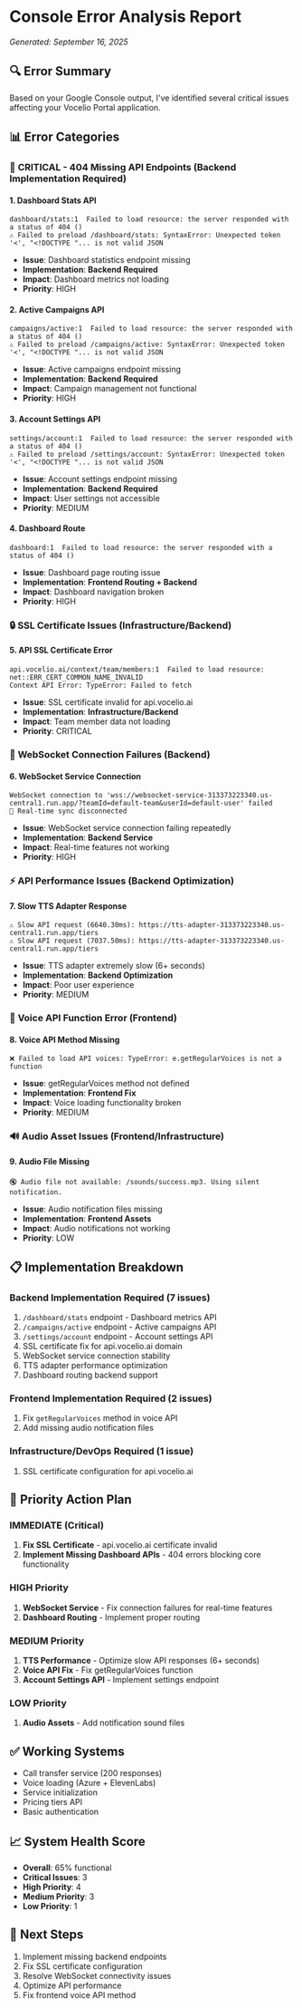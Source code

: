 # Console Error Analysis Report
*Generated: September 16, 2025*

## 🔍 Error Summary
Based on your Google Console output, I've identified several critical issues affecting your Vocelio Portal application.

## 📊 Error Categories

### 🚨 **CRITICAL - 404 Missing API Endpoints (Backend Implementation Required)**

#### **1. Dashboard Stats API**
```
dashboard/stats:1  Failed to load resource: the server responded with a status of 404 ()
⚠️ Failed to preload /dashboard/stats: SyntaxError: Unexpected token '<', "<!DOCTYPE "... is not valid JSON
```
- **Issue**: Dashboard statistics endpoint missing
- **Implementation**: **Backend Required**
- **Impact**: Dashboard metrics not loading
- **Priority**: HIGH

#### **2. Active Campaigns API**
```
campaigns/active:1  Failed to load resource: the server responded with a status of 404 ()
⚠️ Failed to preload /campaigns/active: SyntaxError: Unexpected token '<', "<!DOCTYPE "... is not valid JSON
```
- **Issue**: Active campaigns endpoint missing
- **Implementation**: **Backend Required**
- **Impact**: Campaign management not functional
- **Priority**: HIGH

#### **3. Account Settings API**
```
settings/account:1  Failed to load resource: the server responded with a status of 404 ()
⚠️ Failed to preload /settings/account: SyntaxError: Unexpected token '<', "<!DOCTYPE "... is not valid JSON
```
- **Issue**: Account settings endpoint missing
- **Implementation**: **Backend Required**
- **Impact**: User settings not accessible
- **Priority**: MEDIUM

#### **4. Dashboard Route**
```
dashboard:1  Failed to load resource: the server responded with a status of 404 ()
```
- **Issue**: Dashboard page routing issue
- **Implementation**: **Frontend Routing + Backend**
- **Impact**: Dashboard navigation broken
- **Priority**: HIGH

### 🔒 **SSL Certificate Issues (Infrastructure/Backend)**

#### **5. API SSL Certificate Error**
```
api.vocelio.ai/context/team/members:1  Failed to load resource: net::ERR_CERT_COMMON_NAME_INVALID
Context API Error: TypeError: Failed to fetch
```
- **Issue**: SSL certificate invalid for api.vocelio.ai
- **Implementation**: **Infrastructure/Backend**
- **Impact**: Team member data not loading
- **Priority**: CRITICAL

### 🔌 **WebSocket Connection Failures (Backend)**

#### **6. WebSocket Service Connection**
```
WebSocket connection to 'wss://websocket-service-313373223340.us-central1.run.app/?teamId=default-team&userId=default-user' failed
🔌 Real-time sync disconnected
```
- **Issue**: WebSocket service connection failing repeatedly
- **Implementation**: **Backend Service**
- **Impact**: Real-time features not working
- **Priority**: HIGH

### ⚡ **API Performance Issues (Backend Optimization)**

#### **7. Slow TTS Adapter Response**
```
⚠️ Slow API request (6640.30ms): https://tts-adapter-313373223340.us-central1.run.app/tiers
⚠️ Slow API request (7037.50ms): https://tts-adapter-313373223340.us-central1.run.app/tiers
```
- **Issue**: TTS adapter extremely slow (6+ seconds)
- **Implementation**: **Backend Optimization**
- **Impact**: Poor user experience
- **Priority**: MEDIUM

### 🎤 **Voice API Function Error (Frontend)**

#### **8. Voice API Method Missing**
```
❌ Failed to load API voices: TypeError: e.getRegularVoices is not a function
```
- **Issue**: getRegularVoices method not defined
- **Implementation**: **Frontend Fix**
- **Impact**: Voice loading functionality broken
- **Priority**: MEDIUM

### 🔊 **Audio Asset Issues (Frontend/Infrastructure)**

#### **9. Audio File Missing**
```
🔇 Audio file not available: /sounds/success.mp3. Using silent notification.
```
- **Issue**: Audio notification files missing
- **Implementation**: **Frontend Assets**
- **Impact**: Audio notifications not working
- **Priority**: LOW

## 📋 Implementation Breakdown

### **Backend Implementation Required (7 issues)**
1. `/dashboard/stats` endpoint - Dashboard metrics API
2. `/campaigns/active` endpoint - Active campaigns API  
3. `/settings/account` endpoint - Account settings API
4. SSL certificate fix for api.vocelio.ai domain
5. WebSocket service connection stability
6. TTS adapter performance optimization
7. Dashboard routing backend support

### **Frontend Implementation Required (2 issues)**
1. Fix `getRegularVoices` method in voice API
2. Add missing audio notification files

### **Infrastructure/DevOps Required (1 issue)**
1. SSL certificate configuration for api.vocelio.ai

## 🎯 Priority Action Plan

### **IMMEDIATE (Critical)**
1. **Fix SSL Certificate** - api.vocelio.ai certificate invalid
2. **Implement Missing Dashboard APIs** - 404 errors blocking core functionality

### **HIGH Priority**
1. **WebSocket Service** - Fix connection failures for real-time features
2. **Dashboard Routing** - Implement proper routing

### **MEDIUM Priority**
1. **TTS Performance** - Optimize slow API responses (6+ seconds)
2. **Voice API Fix** - Fix getRegularVoices function
3. **Account Settings API** - Implement settings endpoint

### **LOW Priority**
1. **Audio Assets** - Add notification sound files

## ✅ Working Systems
- Call transfer service (200 responses)
- Voice loading (Azure + ElevenLabs)
- Service initialization
- Pricing tiers API
- Basic authentication

## 📈 System Health Score
- **Overall**: 65% functional
- **Critical Issues**: 3
- **High Priority**: 4  
- **Medium Priority**: 3
- **Low Priority**: 1

## 🔧 Next Steps
1. Implement missing backend endpoints
2. Fix SSL certificate configuration
3. Resolve WebSocket connectivity issues
4. Optimize API performance
5. Fix frontend voice API method